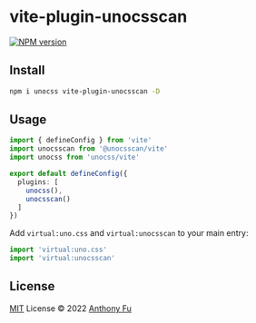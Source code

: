# vite-plugin-unocsscan

[![NPM version](https://img.shields.io/npm/v/vite-plugin-unocsscan?color=a1b858&label=)](https://www.npmjs.com/package/pkg-name)

## Install

```bash
npm i unocss vite-plugin-unocsscan -D
```

## Usage

```ts
import { defineConfig } from 'vite'
import unocsscan from '@unocsscan/vite'
import unocss from 'unocss/vite'

export default defineConfig({
  plugins: [
    unocss(),
    unocsscan()
  ]
})
```

Add `virtual:uno.css` and `virtual:unocsscan` to your main entry:

```ts
import 'virtual:uno.css'
import 'virtual:unocsscan'
```

## License

[MIT](./LICENSE) License © 2022 [Anthony Fu](https://github.com/antfu)
